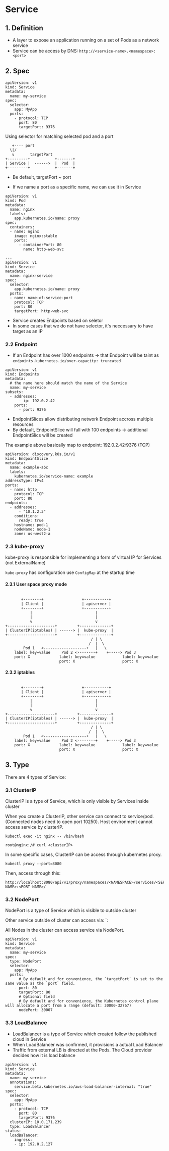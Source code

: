 # Service

## 1. Definition

-   A layer to expose an application running on a set of Pods as a network service
-   Service can be access by DNS: `http://<service-name>.<namespace>:<port>`

## 2. Spec

```
apiVersion: v1
kind: Service
metadata:
  name: my-service
spec:
  selector:
    app: MyApp
  ports:
    - protocol: TCP
      port: 80
      targetPort: 9376
```

Using selector for matching selected pod and a port

```
   +---- port
  \|/
   v       targetPort
+---------+           +-------+
| Service |  ------>  |  Pod  |
+---------+           +-------+
```

-   Be default, targetPort ~ port

-   If we name a port as a specific name, we can use it in Service

```
apiVersion: v1
kind: Pod
metadata:
  name: nginx
  labels:
    app.kubernetes.io/name: proxy
spec:
  containers:
  - name: nginx
    image: nginx:stable
    ports:
      - containerPort: 80
        name: http-web-svc

---
apiVersion: v1
kind: Service
metadata:
  name: nginx-service
spec:
  selector:
    app.kubernetes.io/name: proxy
  ports:
  - name: name-of-service-port
    protocol: TCP
    port: 80
    targetPort: http-web-svc
```

-   Service creates Endpoints based on seletor
-   In some cases that we do not have selector, it's neccessary to have target as an IP

### 2.2 Endpoint

-   If an Endpoint has over 1000 endpoints -> that Endpoint will be taint as
    `endpoints.kubernetes.io/over-capacity: truncated`

```
apiVersion: v1
kind: Endpoints
metadata:
  # the name here should match the name of the Service
  name: my-service
subsets:
  - addresses:
      - ip: 192.0.2.42
    ports:
      - port: 9376
```

-   EndpointSlices allow distributing network Endpoint accross multiple resources
-   By default, EndpointSlice will full with 100 endpoints -> additional EndpointSlics will be created

The example above basically map to endpoint: 192.0.2.42:9376 (TCP)

```
apiVersion: discovery.k8s.io/v1
kind: EndpointSlice
metadata:
  name: example-abc
  labels:
    kubernetes.io/service-name: example
addressType: IPv4
ports:
  - name: http
    protocol: TCP
    port: 80
endpoints:
  - addresses:
      - "10.1.2.3"
    conditions:
      ready: true
    hostname: pod-1
    nodeName: node-1
    zone: us-west2-a
```

### 2.3 kube-proxy

kube-proxy is responsible for implementing a form of virtual IP for Services (not ExternalName)

`kube-proxy` has configuration use `ConfigMap` at the startup time

#### 2.3.1 User space proxy mode

```

       +--------+                 +-----------+
       | Client |                 | apiserver |
       +--------+                 +-----------+
           |                            |
           |                            |
           v                            v
+---------------------+         +--------------+
| ClusterIP(iptables) | ------> |  kube-proxy  |
+---------------------+         +--------------+
                                      / | \
                                     /  |  \
        Pod 1   <-------------------+   |   \
    label: key=value     Pod 2 <--------+    +-----> Pod 3
    port: X             label: key=value            label: key=value
                        port: X                     port: X

```

#### 2.3.2 iptables

```

       +--------+                 +-----------+
       | Client |                 | apiserver |
       +--------+                 +-----------+
           |                            |
           |                            |
           v                            v
+---------------------+         +--------------+
| ClusterIP(iptables) | ------> |  kube-proxy  |
+---------------------+         +--------------+
                                      / | \
                                     /  |  \
        Pod 1   <-------------------+   |   \
    label: key=value     Pod 2 <--------+    +-----> Pod 3
    port: X             label: key=value            label: key=value
                        port: X                     port: X

```

## 3. Type

There are 4 types of Service:

### 3.1 ClusterIP

ClusterIP is a type of Service, which is only visible by Services inside cluster

When you create a ClusterIP, other service can connect to service/pod. (Connected nodes need to open port 10250). Host environment cannot access service by clusterIP.

```
kubectl exec -it nginx -- /bin/bash

root@nginx:/# curl <clusterIP>
```

In some specific cases, ClusterIP can be access through kubernetes proxy.

```
kubectl proxy --port=8080
```

Then, access through this:

```
http://localhost:8080/api/v1/proxy/namespaces/<NAMESPACE>/services/<SERVICE-NAME>:<PORT-NAME>/
```

### 3.2 NodePort

NodePort is a type of Service which is visible to outside cluster

Other service outside of cluster can access via: `<NodeIP>:<NodePort>

All Nodes in the cluster can access service via NodePort.

```
apiVersion: v1
kind: Service
metadata:
  name: my-service
spec:
  type: NodePort
  selector:
    app: MyApp
  ports:
      # By default and for convenience, the `targetPort` is set to the same value as the `port` field.
    - port: 80
      targetPort: 80
      # Optional field
      # By default and for convenience, the Kubernetes control plane will allocate a port from a range (default: 30000-32767)
      nodePort: 30007
```

### 3.3 LoadBalance

-   LoadBalancer is a type of Service which created follow the published cloud in Service
-   When LoadBalancer was confirmed, it provisions a actual Load Balancer
-   Traffic from external LB is directed at the Pods. The Cloud provider decides how it is load balance

```
apiVersion: v1
kind: Service
metadata:
  name: my-service
  annotations:
    service.beta.kubernetes.io/aws-load-balancer-internal: "true"
spec:
  selector:
    app: MyApp
  ports:
    - protocol: TCP
      port: 80
      targetPort: 9376
  clusterIP: 10.0.171.239
  type: LoadBalancer
status:
  loadBalancer:
    ingress:
    - ip: 192.0.2.127
```
